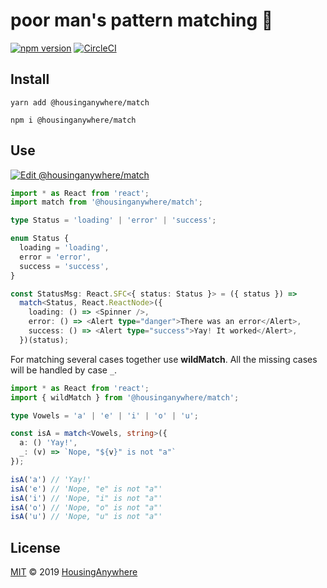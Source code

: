 # poor man's pattern matching :traffic_light:

[![npm version](https://badge.fury.io/js/%40housinganywhere%2Fmatch.svg)](https://badge.fury.io/js/%40housinganywhere%2Fmatch)
[![CircleCI](https://circleci.com/gh/housinganywhere/match.svg?style=svg)](https://circleci.com/gh/housinganywhere/match)

## Install

```
yarn add @housinganywhere/match

npm i @housinganywhere/match
```

## Use

[![Edit @housinganywhere/match](https://codesandbox.io/static/img/play-codesandbox.svg)](https://codesandbox.io/s/y3qk65jpyj)

```ts
import * as React from 'react';
import match from '@housinganywhere/match';

type Status = 'loading' | 'error' | 'success';

enum Status {
  loading = 'loading',
  error = 'error',
  success = 'success',
}

const StatusMsg: React.SFC<{ status: Status }> = ({ status }) =>
  match<Status, React.ReactNode>({
    loading: () => <Spinner />,
    error: () => <Alert type="danger">There was an error</Alert>,
    success: () => <Alert type="success">Yay! It worked</Alert>,
  })(status);
```

For matching several cases together use **wildMatch**. All the missing cases
will be handled by case `_`.

```ts
import * as React from 'react';
import { wildMatch } from '@housinganywhere/match';

type Vowels = 'a' | 'e' | 'i' | 'o' | 'u';

const isA = match<Vowels, string>({
  a: () 'Yay!',
  _: (v) => `Nope, "${v}" is not "a"`
});

isA('a') // 'Yay!'
isA('e') // 'Nope, "e" is not "a"'
isA('i') // 'Nope, "i" is not "a"'
isA('o') // 'Nope, "o" is not "a"'
isA('u') // 'Nope, "u" is not "a"'
```

## License

[MIT](https://github.com/housinganywhere/match/blob/master/LICENSE) © 2019
[HousingAnywhere](https://housinganywhere.com/)
